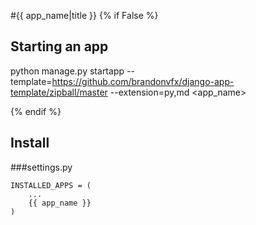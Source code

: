 #{{ app_name|title }}
{% if False %}

## Starting an app

python manage.py startapp --template=https://github.com/brandonvfx/django-app-template/zipball/master --extension=py,md <app_name>

{% endif %}

## Install

###settings.py

    INSTALLED_APPS = (
        ...
        {{ app_name }}  
    )